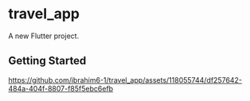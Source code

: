 # travel_app

A new Flutter project.

## Getting Started

https://github.com/ibrahim6-1/travel_app/assets/118055744/df257642-484a-404f-8807-f85f5ebc6efb
